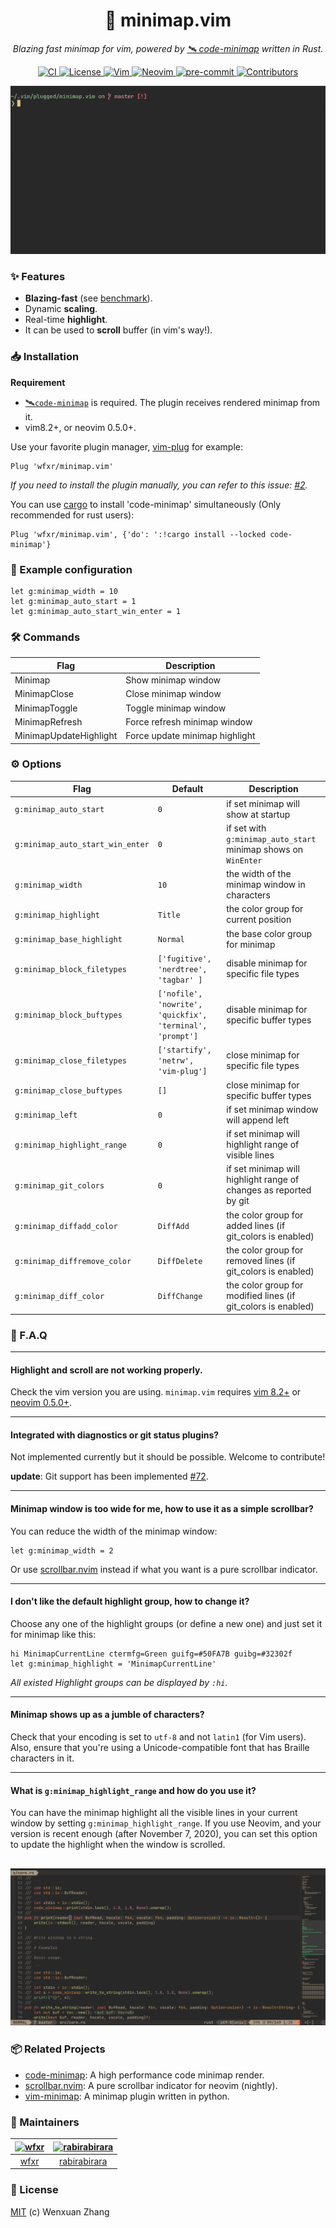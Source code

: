 <h1 align="center">📡 minimap.vim</h1>
<p align="center">
    <em>Blazing fast minimap for vim, powered by <a href="https://github.com/wfxr/code-minimap">🛰 code-minimap</a> written in Rust.</em>
</p>

<p align="center">
    <a href="https://github.com/wfxr/minimap.vim/actions?query=workflow%3Aci">
        <img src="https://github.com/wfxr/minimap.vim/workflows/CI/badge.svg" alt="CI"/>
    </a>
    <a href="https://wfxr.mit-license.org/2020">
        <img src="https://img.shields.io/badge/license-MIT-blue.svg" alt="License"/>
    </a>
    <a href="https://github.com/vim/vim">
        <img src="https://img.shields.io/badge/vim-8.2+-yellow.svg" alt="Vim"/>
    </a>
    <a href="https://github.com/neovim/neovim">
        <img src="https://img.shields.io/badge/nvim-0.5.0+-yellow.svg" alt="Neovim"/>
    </a>
    <a href="https://github.com/pre-commit/pre-commit">
        <img src="https://img.shields.io/badge/pre--commit-enabled-brightgreen?logo=pre-commit&logoColor=white" alt="pre-commit" />
    </a>
    <a href="https://github.com/wfxr/minimap.vim/graphs/contributors">
        <img src="https://img.shields.io/github/contributors/wfxr/minimap.vim" alt="Contributors"/>
    </a>
</p>

![screenshot](https://raw.githubusercontent.com/wfxr/i/master/minimap-vim.gif)

### ✨ Features

* **Blazing-fast** (see [benchmark](https://github.com/wfxr/code-minimap#benchmark)).
* Dynamic **scaling**.
* Real-time **highlight**.
* It can be used to **scroll** buffer (in vim's way!).

### 📥 Installation

**Requirement**

- [🛰`code-minimap`](https://github.com/wfxr/code-minimap) is required. The plugin receives rendered minimap from it.
- vim8.2+, or neovim 0.5.0+.

Use your favorite plugin manager, [vim-plug](https://github.com/junegunn/vim-plug) for example:

```vim
Plug 'wfxr/minimap.vim'
```

*If you need to install the plugin manually, you can refer to this issue: [#2](https://github.com/wfxr/minimap.vim/issues/2).*

You can use [cargo](https://github.com/rust-lang/cargo) to install 'code-minimap' simultaneously (Only recommended for rust users):

```vim
Plug 'wfxr/minimap.vim', {'do': ':!cargo install --locked code-minimap'}
```

### 📑 Example configuration

```vim
let g:minimap_width = 10
let g:minimap_auto_start = 1
let g:minimap_auto_start_win_enter = 1
```

### 🛠  Commands

| Flag                   | Description                    |
|------------------------|--------------------------------|
| Minimap                | Show minimap window            |
| MinimapClose           | Close minimap window           |
| MinimapToggle          | Toggle minimap window          |
| MinimapRefresh         | Force refresh minimap window   |
| MinimapUpdateHighlight | Force update minimap highlight |

### ⚙  Options

| Flag                             | Default                                                   | Description                                                          |
|----------------------------------|-----------------------------------------------------------|----------------------------------------------------------------------|
| `g:minimap_auto_start`           | `0`                                                       | if set minimap will show at startup                                  |
| `g:minimap_auto_start_win_enter` | `0`                                                       | if set with `g:minimap_auto_start` minimap shows on `WinEnter`       |
| `g:minimap_width`                | `10`                                                      | the width of the minimap window in characters                        |
| `g:minimap_highlight`            | `Title`                                                   | the color group for current position                                 |
| `g:minimap_base_highlight`       | `Normal`                                                  | the base color group for minimap                                     |
| `g:minimap_block_filetypes`      | `['fugitive', 'nerdtree', 'tagbar' ]`                     | disable minimap for specific file types                              |
| `g:minimap_block_buftypes`       | `['nofile', 'nowrite', 'quickfix', 'terminal', 'prompt']` | disable minimap for specific buffer types                            |
| `g:minimap_close_filetypes`      | `['startify', 'netrw', 'vim-plug']`                       | close minimap for specific file types                                |
| `g:minimap_close_buftypes`       | `[]`                                                      | close minimap for specific buffer types                              |
| `g:minimap_left`                 | `0`                                                       | if set minimap window will append left                               |
| `g:minimap_highlight_range`      | `0`                                                       | if set minimap will highlight range of visible lines                 |
| `g:minimap_git_colors`           | `0`                                                       | if set minimap will highlight range of changes as reported by git    |
| `g:minimap_diffadd_color`        | `DiffAdd`                                                 | the color group for added lines (if git_colors is enabled)           |
| `g:minimap_diffremove_color`     | `DiffDelete`                                              | the color group for removed lines (if git_colors is enabled)         |
| `g:minimap_diff_color`           | `DiffChange`                                              | the color group for modified lines (if git_colors is enabled)        |

### 💬 F.A.Q

---
#### Highlight and scroll are not working properly.

Check the vim version you are using. `minimap.vim` requires [vim 8.2+](https://github.com/wfxr/minimap.vim/issues/5) or [neovim 0.5.0+](https://github.com/wfxr/minimap.vim/issues/4).

---
#### Integrated with diagnostics or git status plugins?

Not implemented currently but it should be possible.
Welcome to contribute!

**update**: Git support has been implemented [#72](https://github.com/wfxr/minimap.vim/pull/72).

---
#### Minimap window is too wide for me, how to use it as a simple scrollbar?

You can reduce the width of the minimap window:
```vim
let g:minimap_width = 2
```
Or use [scrollbar.nvim](https://github.com/Xuyuanp/scrollbar.nvim) instead if what you want
is a pure scrollbar indicator.

---
#### I don't like the default highlight group, how to change it?

Choose any one of the highlight groups (or define a new one) and just set it for minimap like this:
```vim
hi MinimapCurrentLine ctermfg=Green guifg=#50FA7B guibg=#32302f
let g:minimap_highlight = 'MinimapCurrentLine'
```

*All existed Highlight groups can be displayed by `:hi`.*

---
#### Minimap shows up as a jumble of characters?

Check that your encoding is set to `utf-8` and not `latin1` (for Vim users).
Also, ensure that you're using a Unicode-compatible font that has Braille characters in it.

---
#### What is `g:minimap_highlight_range` and how do you use it?

You can have the minimap highlight all the visible lines in your current window
by setting `g:minimap_highlight_range`.  If you use Neovim, and your version
is recent enough (after November 7, 2020), you can set this option to update
the highlight when the window is scrolled.

![screenshot-highlight-range](https://raw.githubusercontent.com/wfxr/i/master/minimap-vim-highlight-range.png)
---

### 📦 Related Projects

* [code-minimap](https://github.com/wfxr/code-minimap): A high performance code minimap render.
* [scrollbar.nvim](https://github.com/Xuyuanp/scrollbar.nvim): A pure scrollbar indicator for neovim (nightly).
* [vim-minimap](https://github.com/severin-lemaignan/vim-minimap): A minimap plugin written in python.

### 🌼 Maintainers

| [![wfxr](https://avatars1.githubusercontent.com/u/6105425?s=72)](https://github.com/wfxr) | [![rabirabirara](https://avatars1.githubusercontent.com/u/59306451?s=72)](https://github.com/rabirabirara) |
| :---:                                                                                     | :---:                                                                                                      |
| [wfxr](https://github.com/wfxr)                                                           | [rabirabirara](https://github.com/rabirabirara)                                                            |

### 📃 License

[MIT](https://wfxr.mit-license.org/2020) (c) Wenxuan Zhang
